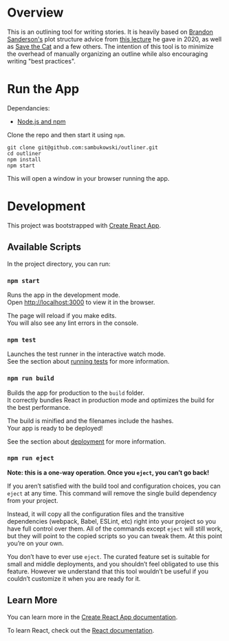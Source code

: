 # Overview

This is an outlining tool for writing stories. It is heavily based on [Brandon Sanderson's](https://www.brandonsanderson.com/) plot structure advice from [this lecture](https://youtu.be/Qgbsz7Gnrd8?si=FPmdnQRipOnETdp1) he gave in 2020, as well as [Save the Cat](https://www.goodreads.com/book/show/49464.Save_the_Cat?from_search=true&from_srp=true&qid=cUWRxJelY7&rank=1) and a few others.
The intention of this tool is to minimize the overhead of manually organizing an outline while also encouraging writing "best practices".

# Run the App

Dependancies:

- [Node.js and npm](https://docs.npmjs.com/downloading-and-installing-node-js-and-npm)

Clone the repo and then start it using `npm`.

```
git clone git@github.com:sambukowski/outliner.git
cd outliner
npm install
npm start
```

This will open a window in your browser running the app.

# Development

This project was bootstrapped with [Create React App](https://github.com/facebook/create-react-app).

## Available Scripts

In the project directory, you can run:

### `npm start`

Runs the app in the development mode.\
Open [http://localhost:3000](http://localhost:3000) to view it in the browser.

The page will reload if you make edits.\
You will also see any lint errors in the console.

### `npm test`

Launches the test runner in the interactive watch mode.\
See the section about [running tests](https://facebook.github.io/create-react-app/docs/running-tests) for more information.

### `npm run build`

Builds the app for production to the `build` folder.\
It correctly bundles React in production mode and optimizes the build for the best performance.

The build is minified and the filenames include the hashes.\
Your app is ready to be deployed!

See the section about [deployment](https://facebook.github.io/create-react-app/docs/deployment) for more information.

### `npm run eject`

**Note: this is a one-way operation. Once you `eject`, you can’t go back!**

If you aren’t satisfied with the build tool and configuration choices, you can `eject` at any time. This command will remove the single build dependency from your project.

Instead, it will copy all the configuration files and the transitive dependencies (webpack, Babel, ESLint, etc) right into your project so you have full control over them. All of the commands except `eject` will still work, but they will point to the copied scripts so you can tweak them. At this point you’re on your own.

You don’t have to ever use `eject`. The curated feature set is suitable for small and middle deployments, and you shouldn’t feel obligated to use this feature. However we understand that this tool wouldn’t be useful if you couldn’t customize it when you are ready for it.

## Learn More

You can learn more in the [Create React App documentation](https://facebook.github.io/create-react-app/docs/getting-started).

To learn React, check out the [React documentation](https://reactjs.org/).

